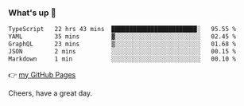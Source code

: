 ### What's up 👋

<!--START_SECTION:waka-->

```txt
TypeScript   22 hrs 43 mins  ████████████████████████░   95.55 %
YAML         35 mins         ▓░░░░░░░░░░░░░░░░░░░░░░░░   02.45 %
GraphQL      23 mins         ▒░░░░░░░░░░░░░░░░░░░░░░░░   01.68 %
JSON         2 mins          ░░░░░░░░░░░░░░░░░░░░░░░░░   00.15 %
Markdown     1 min           ░░░░░░░░░░░░░░░░░░░░░░░░░   00.10 %
```

<!--END_SECTION:waka-->

👉 [my GitHub Pages](https://ykzhukian.github.io)

Cheers, have a great day.

